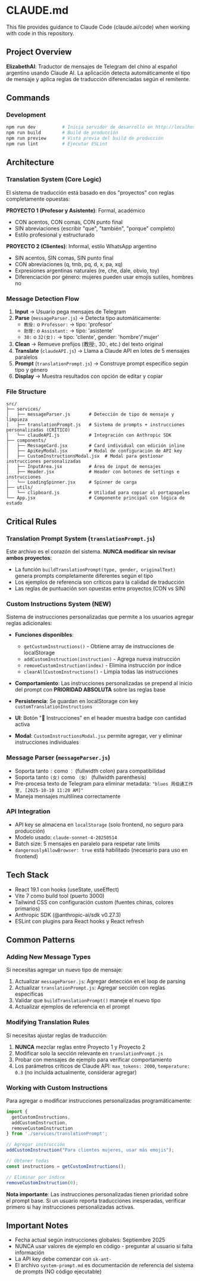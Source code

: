 # CLAUDE.md

This file provides guidance to Claude Code (claude.ai/code) when working with code in this repository.

## Project Overview

**ElizabethAI**: Traductor de mensajes de Telegram del chino al español argentino usando Claude AI. La aplicación detecta automáticamente el tipo de mensaje y aplica reglas de traducción diferenciadas según el remitente.

## Commands

### Development
```bash
npm run dev          # Inicia servidor de desarrollo en http://localhost:3000
npm run build        # Build de producción
npm run preview      # Vista previa del build de producción
npm run lint         # Ejecutar ESLint
```

## Architecture

### Translation System (Core Logic)

El sistema de traducción está basado en dos "proyectos" con reglas completamente opuestas:

**PROYECTO 1 (Profesor y Asistente)**: Formal, académico
- CON acentos, CON comas, CON punto final
- SIN abreviaciones (escribir "que", "también", "porque" completo)
- Estilo profesional y estructurado

**PROYECTO 2 (Clientes)**: Informal, estilo WhatsApp argentino
- SIN acentos, SIN comas, SIN punto final
- CON abreviaciones (q, tmb, pq, d, x, pa, xq)
- Expresiones argentinas naturales (re, che, dale, obvio, toy)
- Diferenciación por género: mujeres pueden usar emojis sutiles, hombres no

### Message Detection Flow

1. **Input** → Usuario pega mensajes de Telegram
2. **Parse** (`messageParser.js`) → Detecta tipo automáticamente:
   - `教授:` o `Professor:` → tipo: 'profesor'
   - `助理:` o `Assistant:` → tipo: 'asistente'
   - `30:` o `32(女):` → tipo: 'cliente', gender: 'hombre'/'mujer'
3. **Clean** → Remueve prefijos (教授:, 30:, etc.) del texto original
4. **Translate** (`claudeAPI.js`) → Llama a Claude API en lotes de 5 mensajes paralelos
5. **Prompt** (`translationPrompt.js`) → Construye prompt específico según tipo y género
6. **Display** → Muestra resultados con opción de editar y copiar

### File Structure

```
src/
├── services/
│   ├── messageParser.js       # Detección de tipo de mensaje y limpieza
│   ├── translationPrompt.js   # Sistema de prompts + instrucciones personalizadas (CRÍTICO)
│   └── claudeAPI.js           # Integración con Anthropic SDK
├── components/
│   ├── MessageCard.jsx        # Card individual con edición inline
│   ├── ApiKeyModal.jsx        # Modal de configuración de API key
│   ├── CustomInstructionsModal.jsx  # Modal para gestionar instrucciones personalizadas
│   ├── InputArea.jsx          # Área de input de mensajes
│   ├── Header.jsx             # Header con botones de settings e instrucciones
│   └── LoadingSpinner.jsx     # Spinner de carga
├── utils/
│   └── clipboard.js           # Utilidad para copiar al portapapeles
└── App.jsx                    # Componente principal con lógica de estado
```

## Critical Rules

### Translation Prompt System (`translationPrompt.js`)

Este archivo es el corazón del sistema. **NUNCA modificar sin revisar ambos proyectos**:

- La función `buildTranslationPrompt(type, gender, originalText)` genera prompts completamente diferentes según el tipo
- Los ejemplos de referencia son críticos para la calidad de traducción
- Las reglas de puntuación son opuestas entre proyectos (CON vs SIN)

### Custom Instructions System (NEW)

Sistema de instrucciones personalizadas que permite a los usuarios agregar reglas adicionales:

- **Funciones disponibles**:
  - `getCustomInstructions()` - Obtiene array de instrucciones de localStorage
  - `addCustomInstruction(instruction)` - Agrega nueva instrucción
  - `removeCustomInstruction(index)` - Elimina instrucción por índice
  - `clearAllCustomInstructions()` - Limpia todas las instrucciones

- **Comportamiento**: Las instrucciones personalizadas se prepend al inicio del prompt con **PRIORIDAD ABSOLUTA** sobre las reglas base
- **Persistencia**: Se guardan en localStorage con key `customTranslationInstructions`
- **UI**: Botón "📝 Instrucciones" en el header muestra badge con cantidad activa
- **Modal**: `CustomInstructionsModal.jsx` permite agregar, ver y eliminar instrucciones individuales

### Message Parser (`messageParser.js`)

- Soporta tanto `:` como `：` (fullwidth colon) para compatibilidad
- Soporta tanto `(女)` como `（女）` (fullwidth parenthesis)
- Pre-procesa texto de Telegram para eliminar metadata: `"blues 周伯通工作室, [2025-10-10 11:20 AM]"`
- Maneja mensajes multilínea correctamente

### API Integration

- API key se almacena en `localStorage` (solo frontend, no seguro para producción)
- Modelo usado: `claude-sonnet-4-20250514`
- Batch size: 5 mensajes en paralelo para respetar rate limits
- `dangerouslyAllowBrowser: true` está habilitado (necesario para uso en frontend)

## Tech Stack

- React 19.1 con hooks (useState, useEffect)
- Vite 7 como build tool (puerto 3000)
- Tailwind CSS con configuración custom (fuentes chinas, colores primarios)
- Anthropic SDK (@anthropic-ai/sdk v0.27.3)
- ESLint con plugins para React hooks y React refresh

## Common Patterns

### Adding New Message Types

Si necesitas agregar un nuevo tipo de mensaje:

1. Actualizar `messageParser.js`: Agregar detección en el loop de parsing
2. Actualizar `translationPrompt.js`: Agregar sección con reglas específicas
3. Validar que `buildTranslationPrompt()` maneje el nuevo tipo
4. Actualizar ejemplos de referencia en el prompt

### Modifying Translation Rules

Si necesitas ajustar reglas de traducción:

1. **NUNCA** mezclar reglas entre Proyecto 1 y Proyecto 2
2. Modificar solo la sección relevante en `translationPrompt.js`
3. Probar con mensajes de ejemplo para verificar comportamiento
4. Los parámetros críticos de Claude API: `max_tokens: 2000`, `temperature: 0.3` (no incluida actualmente, considerar agregar)

### Working with Custom Instructions

Para agregar o modificar instrucciones personalizadas programáticamente:

```javascript
import {
  getCustomInstructions,
  addCustomInstruction,
  removeCustomInstruction
} from './services/translationPrompt';

// Agregar instrucción
addCustomInstruction("Para clientes mujeres, usar más emojis");

// Obtener todas
const instructions = getCustomInstructions();

// Eliminar por índice
removeCustomInstruction(0);
```

**Nota importante**: Las instrucciones personalizadas tienen prioridad sobre el prompt base. Si un usuario reporta traducciones inesperadas, verificar primero si hay instrucciones personalizadas activas.

## Important Notes

- Fecha actual según instrucciones globales: Septiembre 2025
- NUNCA usar valores de ejemplo en código - preguntar al usuario si falta información
- La API key debe comenzar con `sk-ant-`
- El archivo `system-prompt.md` es documentación de referencia del sistema de prompts (NO código ejecutable)
